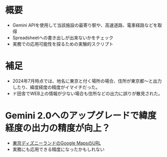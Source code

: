 # 概要
- Gemini APIを使用して当該施設の最寄り駅や、高速道路、電車経路などを取得
- Spreadsheetへの書き出しが出来ないかをチェック
- 実務での応用可能性を探るための実験的スクリプト

# 補足
- 2024年7月時点では、地名に東京と付く場所の場合、住所が東京都～と出力したり、緯度経度の精度がイマイチだった。
- ド田舎でWEB上の情報が少ない場合も住所などの出力に誤りが散見された。　

# Gemini 2.0へのアップグレードで緯度経度の出力の精度が向上？
- [東京ディズニーランドのGoogle MapsのURL](https://www.google.com/maps/search/%E6%9D%B1%E4%BA%AC%E3%83%87%E3%82%A3%E3%82%BA%E3%83%8B%E3%83%BC%E3%83%A9%E3%83%B3%E3%83%89/@35.632897,139.880387,15z?hl=ja)
- 実務にも応用できる精度になったかもしれない

